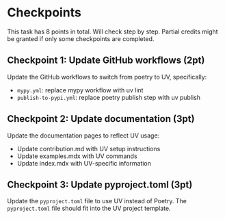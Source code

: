 # Checkpoints

This task has 8 points in total. Will check step by step. 
Partial credits might be granted if only some checkpoints are completed.

## Checkpoint 1: Update GitHub workflows (2pt)

Update the GitHub workflows to switch from poetry to UV, specifically:
- `mypy.yml`: replace mypy workflow with uv lint
- `publish-to-pypi.yml`: replace poetry publish step with uv publish

## Checkpoint 2: Update documentation (3pt)

Update the documentation pages to reflect UV usage:
- Update contribution.md with UV setup instructions
- Update examples.mdx with UV commands
- Update index.mdx with UV-specific information

## Checkpoint 3: Update pyproject.toml (3pt)

Update the `pyproject.toml` file to use UV instead of Poetry. The `pyproject.toml` file should fit into the UV project template.

